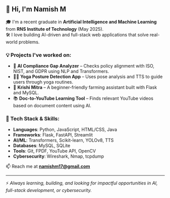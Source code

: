 ## 👋 Hi, I'm Namish M

🎓 I'm a recent graduate in **Artificial Intelligence and Machine Learning** from **RNS Institute of Technology** (May 2025).  
🛠️ I love building AI-driven and full-stack web applications that solve real-world problems.

### 💡 Projects I've worked on:
- 🧠 **AI Compliance Gap Analyzer** – Checks policy alignment with ISO, NIST, and GDPR using NLP and Transformers.
- 🧘‍♂️ **Yoga Posture Detection App** – Uses pose analysis and TTS to guide users through yoga routines.
- 🌱 **Krishi Mitra** – A beginner-friendly farming assistant built with Flask and MySQL.
- 📚 **Doc-to-YouTube Learning Tool** – Finds relevant YouTube videos based on document content using AI.

### 🧰 Tech Stack & Skills:
- **Languages**: Python, JavaScript, HTML/CSS, Java  
- **Frameworks**: Flask, FastAPI, Streamlit  
- **AI/ML**: Transformers, Scikit-learn, YOLOv8, TTS  
- **Databases**: MySQL, SQLite  
- **Tools**: Git, FPDF, YouTube API, OpenCV  
- **Cybersecurity**: Wireshark, Nmap, tcpdump

📫 Reach me at **namishm17@gmail.com**

---

⚡ *Always learning, building, and looking for impactful opportunities in AI, full-stack development, or cybersecurity.*
